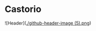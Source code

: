 # Castorio
![Header]([./github-header-image (5).png](https://github.com/castorio32/Castorio/blob/main/github-header-image%20(5).png))

